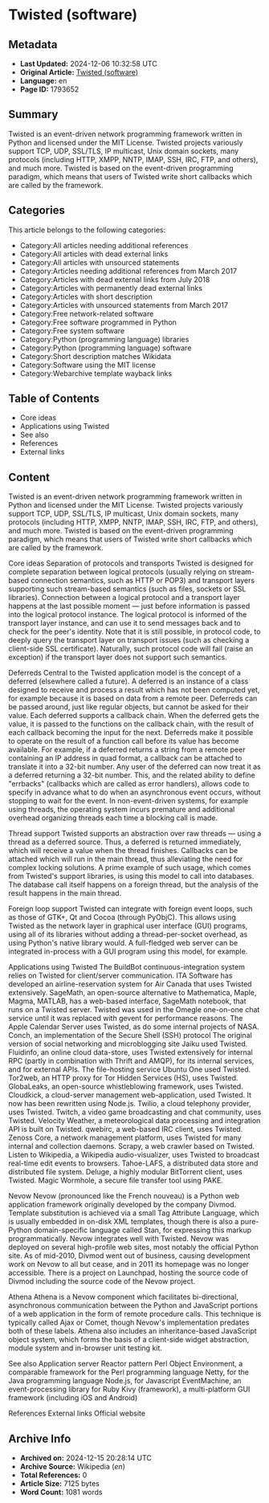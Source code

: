 # Twisted (software)

## Metadata
- **Last Updated:** 2024-12-06 10:32:58 UTC
- **Original Article:** [Twisted (software)](https://en.wikipedia.org/wiki/Twisted_(software))
- **Language:** en
- **Page ID:** 1793652

## Summary
Twisted is an event-driven network programming framework written in Python and licensed under the MIT License.
Twisted projects variously support TCP, UDP, SSL/TLS, IP multicast, Unix domain sockets, many protocols (including HTTP, XMPP, NNTP, IMAP, SSH, IRC, FTP, and others), and much more. Twisted is based on the event-driven programming paradigm, which means that users of Twisted write short callbacks which are called by the framework.

## Categories
This article belongs to the following categories:

- Category:All articles needing additional references
- Category:All articles with dead external links
- Category:All articles with unsourced statements
- Category:Articles needing additional references from March 2017
- Category:Articles with dead external links from July 2018
- Category:Articles with permanently dead external links
- Category:Articles with short description
- Category:Articles with unsourced statements from March 2017
- Category:Free network-related software
- Category:Free software programmed in Python
- Category:Free system software
- Category:Python (programming language) libraries
- Category:Python (programming language) software
- Category:Short description matches Wikidata
- Category:Software using the MIT license
- Category:Webarchive template wayback links

## Table of Contents

- Core ideas
- Applications using Twisted
- See also
- References
- External links

## Content

Twisted is an event-driven network programming framework written in Python and licensed under the MIT License.
Twisted projects variously support TCP, UDP, SSL/TLS, IP multicast, Unix domain sockets, many protocols (including HTTP, XMPP, NNTP, IMAP, SSH, IRC, FTP, and others), and much more. Twisted is based on the event-driven programming paradigm, which means that users of Twisted write short callbacks which are called by the framework.

Core ideas
Separation of protocols and transports
Twisted is designed for complete separation between logical protocols (usually relying on stream-based connection semantics, such as HTTP or POP3) and transport layers supporting such stream-based semantics (such as files, sockets or SSL libraries). Connection between a logical protocol and a transport layer happens at the last possible moment — just before information is passed into the logical protocol instance. The logical protocol is informed of the transport layer instance, and can use it to send messages back and to check for the peer's identity. Note that it is still possible, in protocol code, to deeply query the transport layer on transport issues (such as checking a client-side SSL certificate). Naturally, such protocol code will fail (raise an exception) if the transport layer does not support such semantics.

Deferreds
Central to the Twisted application model is the concept of a deferred (elsewhere called a future). A deferred is an instance of a class designed to receive and process a result which has not been computed yet, for example because it is based on data from a remote peer. Deferreds can be passed around, just like regular objects, but cannot be asked for their value. Each deferred supports a callback chain. When the deferred gets the value, it is passed to the functions on the callback chain, with the result of each callback becoming the input for the next. Deferreds make it possible to operate on the result of a function call before its value has become available.
For example, if a deferred returns a string from a remote peer containing an IP address in quad format, a callback can be attached to translate it into a 32-bit number. Any user of the deferred can now treat it as a deferred returning a 32-bit number. This, and the related ability to define "errbacks" (callbacks which are called as error handlers), allows code to specify in advance what to do when an asynchronous event occurs, without stopping to wait for the event. In non-event-driven systems, for example using threads, the operating system incurs premature and additional overhead organizing threads each time a blocking call is made.

Thread support
Twisted supports an abstraction over raw threads — using a thread as a deferred source. Thus, a deferred is returned immediately, which will receive a value when the thread finishes. Callbacks can be attached which will run in the main thread, thus alleviating the need for complex locking solutions. A prime example of such usage, which comes from Twisted's support libraries, is using this model to call into databases. The database call itself happens on a foreign thread, but the analysis of the result happens in the main thread.

Foreign loop support
Twisted can integrate with foreign event loops, such as those of GTK+, Qt and Cocoa (through PyObjC). This allows using Twisted as the network layer in graphical user interface (GUI) programs, using all of its libraries without adding a thread-per-socket overhead, as using Python's native library would. A full-fledged web server can be integrated in-process with a GUI program using this model, for example.

Applications using Twisted
The BuildBot continuous-integration system relies on Twisted for client/server communication.
ITA Software has developed an airline-reservation system for Air Canada that uses Twisted extensively.
SageMath, an open-source alternative to Mathematica, Maple, Magma, MATLAB, has a web-based interface, SageMath notebook, that runs on a Twisted server.
Twisted was used in the Omegle one-on-one chat service until it was replaced with gevent for performance reasons.
The Apple Calendar Server uses Twisted, as do some internal projects of NASA.
Conch, an implementation of the Secure Shell (SSH) protocol
The original version of social networking and microblogging site Jaiku used Twisted.
Fluidinfo, an online cloud data-store, uses Twisted extensively for internal RPC (partly in combination with Thrift and AMQP), for its internal services, and for external APIs.
The file-hosting service Ubuntu One used Twisted.
Tor2web, an HTTP proxy for Tor Hidden Services (HS), uses Twisted.
GlobaLeaks, an open-source whistleblowing framework, uses Twisted.
Cloudkick, a cloud-server management web-application, used Twisted. It now has been rewritten using Node.js.
Twilio, a cloud telephony provider, uses Twisted.
Twitch, a video game broadcasting and chat community, uses Twisted.
Velocity Weather, a meteorological data processing and integration API is built on Twisted.
qwebirc, a web-based IRC client, uses Twisted.
Zenoss Core, a network management platform, uses Twisted for many internal and collection daemons.
Scrapy, a web crawler based on Twisted.
Listen to Wikipedia, a Wikipedia audio-visualizer, uses Twisted to broadcast real-time edit events to browsers.
Tahoe-LAFS, a distributed data store and distributed file system.
Deluge, a highly modular BitTorrent client, uses Twisted.
Magic Wormhole, a secure file transfer tool using PAKE.

Nevow
Nevow (pronounced like the French nouveau) is a Python web application framework originally developed by the company Divmod.  Template substitution is achieved via a small Tag Attribute Language, which is usually embedded in on-disk XML templates, though there is also a pure-Python domain-specific language called Stan, for expressing this markup programmatically.  Nevow integrates well with Twisted.
Nevow was deployed on several high-profile web sites, most notably the official Python site.
As of mid-2010, Divmod went out of business, causing development work on Nevow to all but cease, and in 2011 its homepage was no longer accessible. There is a project on Launchpad, hosting the source code of Divmod including the source code of the Nevow project.

Athena
Athena is a Nevow component which facilitates bi-directional, asynchronous communication between the Python and JavaScript portions of a web application in the form of remote procedure calls.  This technique is typically called Ajax or Comet, though Nevow's implementation predates both of these labels.  Athena also includes an inheritance-based JavaScript object system, which forms the basis of a client-side widget abstraction, module system and in-browser unit testing kit.

See also
Application server
Reactor pattern
Perl Object Environment, a comparable framework for the Perl programming language
Netty, for the Java programming language
Node.js, for Javascript
EventMachine, an event-processing library for Ruby
Kivy (framework), a multi-platform GUI framework (including iOS and Android)

References
External links
Official website

## Archive Info
- **Archived on:** 2024-12-15 20:28:14 UTC
- **Archive Source:** Wikipedia (_en_)
- **Total References:** 0
- **Article Size:** 7125 bytes
- **Word Count:** 1081 words
